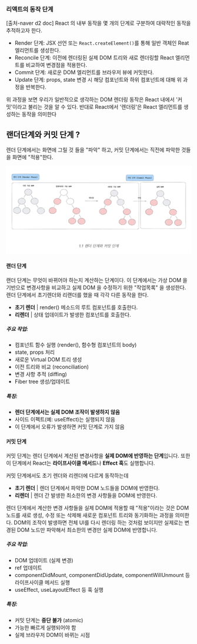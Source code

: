 ### 리액트의 동작 단계
[출처-naver d2 doc]
React 의 내부 동작을 몇 개의 단계로 구분하여 대략적인 동작을 추적하고자 한다. 
- Render 단계: JSX 선언 또는 `React.createElement()`를 통해 일반 객체인 Reat 엘리먼트를 생성한다.
- Reconcile 단계: 이전에 렌더링된 실제 DOM 트리와 새로 렌더링할 React 엘리먼트를 비교하여 변경점을 적용한다.
- Commit 단계: 새로운 DOM 엘리먼트를 브라우저 뷰에 커밋한다.
- Update 단계: props, state 변경 시 해당 컴포넌트와 하위 컴포넌트에 대해 위 과정을 반복한다.

위 과정을 보면 우리가 일반적으로 생각하는 DOM 렌더링 동작은 React 내에서 '커밋'이라고 불리는 것을 알 수 있다. 
반대로 React에서 '렌더링'은 React 엘리먼트를 생성하는 동작을 의미한다

## 랜더단계와 커밋 단계 ? 
렌더 단계에서는 화면에 그릴 것 들을 "파악" 하고,
커밋 단계에서는 직전에 파악한 것들을 화면에 "적용"한다. 

![](./images/125_커밋단계,랜더단계.png)

#### 랜더 단계
랜더 단계는 무엇이 바뀌어야 하는지 계산하는 단계이다. 이 단계에서는 가상 DOM 을 기반으로 변경사항을 비교하고 실제 DOM 을 수정하기 위한 "작업목록" 을 생성한다. 
렌더 단계에서 초기렌더와 리랜더를 했을 때 각각 다른 동작을 한다.

- **초기 렌더** | render() 메소드의 루트 컴포넌트를 호출한다.
- **리렌더** | 상태 업데이트가 발생한 컴포넌트를 호출한다.

##### **주요 작업:**
- 컴포넌트 함수 실행 (render(), 함수형 컴포넌트의 body)
- state, props 처리
- 새로운 Virtual DOM 트리 생성
- 이전 트리와 비교 (reconciliation)
- 변경 사항 추적 (diffing)
- Fiber tree 생성/업데이트
##### **특징:**
- **렌더 단계에서는 실제 DOM 조작이 발생하지 않음**
- 사이드 이펙트(예: useEffect)는 실행되지 않음
- 이 단계에서 오류가 발생하면 커밋 단계로 가지 않음

#### 커밋 단계
커밋 단계는 렌더 단계에서 계산된 변경사항을 **실제 DOM에 반영하는 단계**입니다. 
또한 이 단계에서 React는 **라이프사이클 메서드**나 **Effect 훅**도 실행합니다.

커밋 단계에서도 초기 렌더와 리렌더에 다르게 동작하는데 
- **초기 렌더** | 렌더 단계에서 파악한 DOM 노드들을 DOM에 반영한다.
- **리렌더** |  렌더 간 발생한 최소한의 변경 사항들을 DOM에 반영한다.

렌더 단계에서 계산한 변경 사항들을 실제 DOM에 적용할 때 "적용"이라는 것은 DOM 노드를 새로 생성, 수정 또는 삭제해 새로운 컴포넌트 트리와 동기화하는 과정을 의미한다. 
DOM의 조작이 발생하면 전체 UI를 다시 렌더링 하는 것처럼 보이지만 실제로는 변경된 DOM 노드만 파악해서 최소한의 변경만 실제 DOM에 반영합니다.

##### **주요 작업:**
- DOM 업데이트 (실제 변경)
- ref 업데이트
- componentDidMount, componentDidUpdate, componentWillUnmount 등 라이프사이클 메서드 실행
- useEffect, useLayoutEffect 등 훅 실행
##### **특징:**
- 커밋 단계는 **중단 불가** (atomic)
- 가능한 빠르게 실행되어야 함
- 실제 브라우저 DOM이 바뀌는 시점